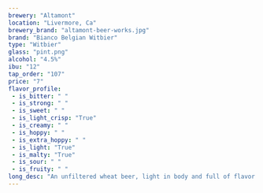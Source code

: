 ```yaml
---
brewery: "Altamont"
location: "Livermore, Ca"
brewery_brand: "altamont-beer-works.jpg"
brand: "Bianco Belgian Witbier"
type: "Witbier"
glass: "pint.png"
alcohol: "4.5%"
ibu: "12"
tap_order: "107"
price: "7"
flavor_profile:
 - is_bitter: " "
 - is_strong: " "
 - is_sweet: " "
 - is_light_crisp: "True"
 - is_creamy: " "
 - is_hoppy: " "
 - is_extra_hoppy: " "
 - is_light: "True"
 - is_malty: "True"
 - is_sour: " "
 - is_fruity: " "
long_desc: "An unfiltered wheat beer, light in body and full of flavor. This refreshing wheat beer boasts big flavors and aromas of sweet orange peel, backed with the spiciness of coriander seed."
---
```


